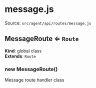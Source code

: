 # message.js

Source: `src/agent/api/routes/message.js`

<a name="MessageRoute"></a>

## MessageRoute ⇐ <code>Route</code>
**Kind**: global class  
**Extends**: <code>Route</code>  
<a name="new_MessageRoute_new"></a>

### new MessageRoute()
Message route handler class

